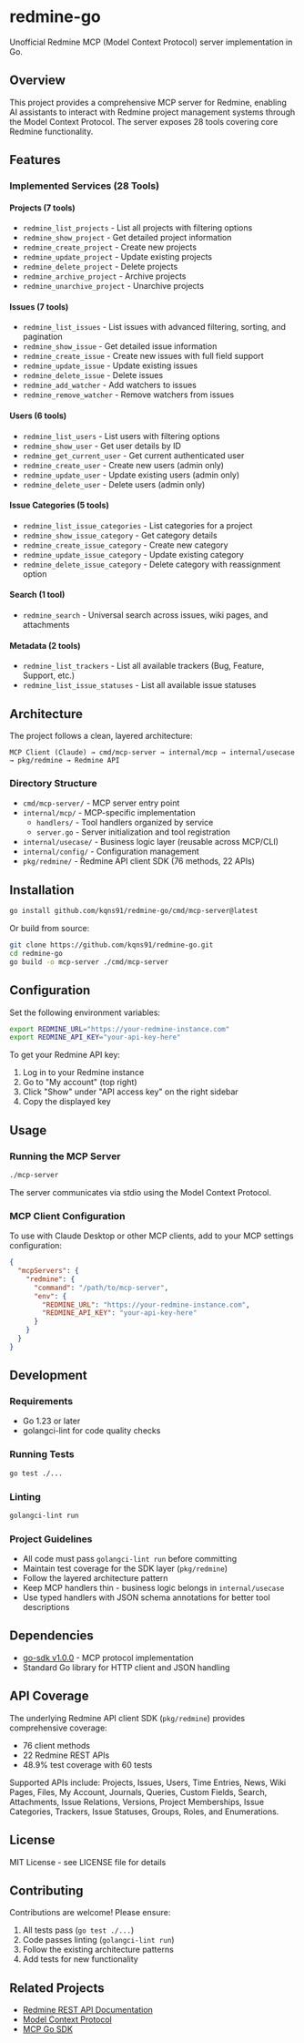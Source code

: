 # redmine-go

Unofficial Redmine MCP (Model Context Protocol) server implementation in Go.

## Overview

This project provides a comprehensive MCP server for Redmine, enabling AI assistants to interact with Redmine project management systems through the Model Context Protocol. The server exposes 28 tools covering core Redmine functionality.

## Features

### Implemented Services (28 Tools)

#### Projects (7 tools)
- `redmine_list_projects` - List all projects with filtering options
- `redmine_show_project` - Get detailed project information
- `redmine_create_project` - Create new projects
- `redmine_update_project` - Update existing projects
- `redmine_delete_project` - Delete projects
- `redmine_archive_project` - Archive projects
- `redmine_unarchive_project` - Unarchive projects

#### Issues (7 tools)
- `redmine_list_issues` - List issues with advanced filtering, sorting, and pagination
- `redmine_show_issue` - Get detailed issue information
- `redmine_create_issue` - Create new issues with full field support
- `redmine_update_issue` - Update existing issues
- `redmine_delete_issue` - Delete issues
- `redmine_add_watcher` - Add watchers to issues
- `redmine_remove_watcher` - Remove watchers from issues

#### Users (6 tools)
- `redmine_list_users` - List users with filtering options
- `redmine_show_user` - Get user details by ID
- `redmine_get_current_user` - Get current authenticated user
- `redmine_create_user` - Create new users (admin only)
- `redmine_update_user` - Update existing users (admin only)
- `redmine_delete_user` - Delete users (admin only)

#### Issue Categories (5 tools)
- `redmine_list_issue_categories` - List categories for a project
- `redmine_show_issue_category` - Get category details
- `redmine_create_issue_category` - Create new category
- `redmine_update_issue_category` - Update existing category
- `redmine_delete_issue_category` - Delete category with reassignment option

#### Search (1 tool)
- `redmine_search` - Universal search across issues, wiki pages, and attachments

#### Metadata (2 tools)
- `redmine_list_trackers` - List all available trackers (Bug, Feature, Support, etc.)
- `redmine_list_issue_statuses` - List all available issue statuses

## Architecture

The project follows a clean, layered architecture:

```
MCP Client (Claude) → cmd/mcp-server → internal/mcp → internal/usecase → pkg/redmine → Redmine API
```

### Directory Structure

- `cmd/mcp-server/` - MCP server entry point
- `internal/mcp/` - MCP-specific implementation
  - `handlers/` - Tool handlers organized by service
  - `server.go` - Server initialization and tool registration
- `internal/usecase/` - Business logic layer (reusable across MCP/CLI)
- `internal/config/` - Configuration management
- `pkg/redmine/` - Redmine API client SDK (76 methods, 22 APIs)

## Installation

```bash
go install github.com/kqns91/redmine-go/cmd/mcp-server@latest
```

Or build from source:

```bash
git clone https://github.com/kqns91/redmine-go.git
cd redmine-go
go build -o mcp-server ./cmd/mcp-server
```

## Configuration

Set the following environment variables:

```bash
export REDMINE_URL="https://your-redmine-instance.com"
export REDMINE_API_KEY="your-api-key-here"
```

To get your Redmine API key:
1. Log in to your Redmine instance
2. Go to "My account" (top right)
3. Click "Show" under "API access key" on the right sidebar
4. Copy the displayed key

## Usage

### Running the MCP Server

```bash
./mcp-server
```

The server communicates via stdio using the Model Context Protocol.

### MCP Client Configuration

To use with Claude Desktop or other MCP clients, add to your MCP settings configuration:

```json
{
  "mcpServers": {
    "redmine": {
      "command": "/path/to/mcp-server",
      "env": {
        "REDMINE_URL": "https://your-redmine-instance.com",
        "REDMINE_API_KEY": "your-api-key-here"
      }
    }
  }
}
```

## Development

### Requirements

- Go 1.23 or later
- golangci-lint for code quality checks

### Running Tests

```bash
go test ./...
```

### Linting

```bash
golangci-lint run
```

### Project Guidelines

- All code must pass `golangci-lint run` before committing
- Maintain test coverage for the SDK layer (`pkg/redmine`)
- Follow the layered architecture pattern
- Keep MCP handlers thin - business logic belongs in `internal/usecase`
- Use typed handlers with JSON schema annotations for better tool descriptions

## Dependencies

- [go-sdk v1.0.0](https://github.com/modelcontextprotocol/go-sdk) - MCP protocol implementation
- Standard Go library for HTTP client and JSON handling

## API Coverage

The underlying Redmine API client SDK (`pkg/redmine`) provides comprehensive coverage:
- 76 client methods
- 22 Redmine REST APIs
- 48.9% test coverage with 60 tests

Supported APIs include: Projects, Issues, Users, Time Entries, News, Wiki Pages, Files, My Account, Journals, Queries, Custom Fields, Search, Attachments, Issue Relations, Versions, Project Memberships, Issue Categories, Trackers, Issue Statuses, Groups, Roles, and Enumerations.

## License

MIT License - see LICENSE file for details

## Contributing

Contributions are welcome! Please ensure:
1. All tests pass (`go test ./...`)
2. Code passes linting (`golangci-lint run`)
3. Follow the existing architecture patterns
4. Add tests for new functionality

## Related Projects

- [Redmine REST API Documentation](https://www.redmine.org/projects/redmine/wiki/Rest_api)
- [Model Context Protocol](https://modelcontextprotocol.io/)
- [MCP Go SDK](https://github.com/modelcontextprotocol/go-sdk)

